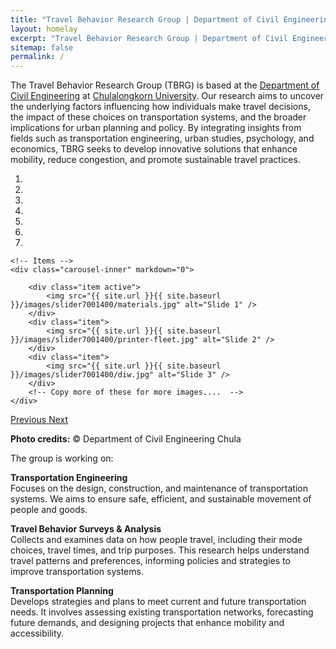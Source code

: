 ```yaml
---
title: "Travel Behavior Research Group | Department of Civil Engineering at Chulalongkorn University"
layout: homelay
excerpt: "Travel Behavior Research Group | Department of Civil Engineering at Chulalongkorn University"
sitemap: false
permalink: /
---
```


The Travel Behavior Research Group (TBRG) is based at the [Department of Civil Engineering](https://civil.eng.chula.ac.th/web/) at [Chulalongkorn University](https://www.chula.ac.th/). Our research aims to uncover the underlying factors influencing how individuals make travel decisions, the impact of these choices on transportation systems, and the broader implications for urban planning and policy. By integrating insights from fields such as transportation engineering, urban studies, psychology, and economics, TBRG seeks to develop innovative solutions that enhance mobility, reduce congestion, and promote sustainable travel practices. 

<div markdown="0" id="carousel" class="carousel slide" data-ride="carousel" data-interval="5000" data-pause="hover" >
    <!-- Menu -->
    <ol class="carousel-indicators">
        <li data-target="#carousel" data-slide-to="0" class="active"></li>
        <li data-target="#carousel" data-slide-to="1"></li>
        <li data-target="#carousel" data-slide-to="2"></li>
        <li data-target="#carousel" data-slide-to="3"></li>
        <li data-target="#carousel" data-slide-to="4"></li>
        <li data-target="#carousel" data-slide-to="5"></li>
        <li data-target="#carousel" data-slide-to="6"></li>
    </ol>

    <!-- Items -->
    <div class="carousel-inner" markdown="0">

        <div class="item active">
            <img src="{{ site.url }}{{ site.baseurl }}/images/slider7001400/materials.jpg" alt="Slide 1" />
        </div>
        <div class="item">
            <img src="{{ site.url }}{{ site.baseurl }}/images/slider7001400/printer-fleet.jpg" alt="Slide 2" />
        </div>
        <div class="item">
            <img src="{{ site.url }}{{ site.baseurl }}/images/slider7001400/diw.jpg" alt="Slide 3" />
        </div>
        <!-- Copy more of these for more images....  -->
    </div>

  <a class="left carousel-control" href="#carousel" role="button" data-slide="prev">
    <span class="glyphicon glyphicon-chevron-left" aria-hidden="true"></span>
    <span class="sr-only">Previous</span>
  </a>
  <a class="right carousel-control" href="#carousel" role="button" data-slide="next">
    <span class="glyphicon glyphicon-chevron-right" aria-hidden="true"></span>
    <span class="sr-only">Next</span>
  </a>
</div>

**Photo credits:** © Department of Civil Engineering Chula


The group is working on:

**Transportation Engineering**  
Focuses on the design, construction, and maintenance of transportation systems. We aims to ensure safe, efficient, and sustainable movement of people and goods.

**Travel Behavior Surveys & Analysis**  
Collects and examines data on how people travel, including their mode choices, travel times, and trip purposes. This research helps understand travel patterns and preferences, informing policies and strategies to improve transportation systems.

**Transportation Planning**  
Develops strategies and plans to meet current and future transportation needs. It involves assessing existing transportation networks, forecasting future demands, and designing projects that enhance mobility and accessibility.

<br>